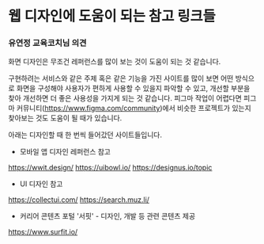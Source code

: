 # 웹 디자인에 도움이 되는 참고 링크들

### 유연정 교육코치님 의견

화면 디자인은 무조건 레퍼런스를 많이 보는 것이 도움이 되는 것 같습니다.

구현하려는 서비스와 같은 주제 혹은 같은 기능을 가진 사이트를 많이 보면
어떤 방식으로 화면을 구성해야 사용자가 편하게 사용할 수 있을지 파악할 수 있고,
개선할 부분을 찾아 개선하면 더 좋은 사용성을 가지게 되는 것 같습니다.
피그마 작업이 어렵다면 피그마 커뮤니티(https://www.figma.com/community)에서 비슷한 프로젝트가 있는지 찾아보는 것도 도움이 될 때가 있습니다.

아래는 디자인할 때 한 번씩 들어갔던 사이트들입니다.

- 모바일 앱 디자인 레퍼런스 참고

https://wwit.design/
https://uibowl.io/
https://designus.io/topic

- UI 디자인 참고

https://collectui.com/
https://search.muz.li/

- 커리어 콘텐츠 포털 '서핏' - 디자인, 개발 등 관련 콘텐츠 제공

https://www.surfit.io/

